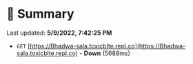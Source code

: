# 📖 Summary
Last updated: **5/9/2022, 7:42:25 PM**

- `GET` [https://Bhadwa-sala.toxicblte.repl.co](https://Bhadwa-sala.toxicblte.repl.co) - **Down** (5688ms)
